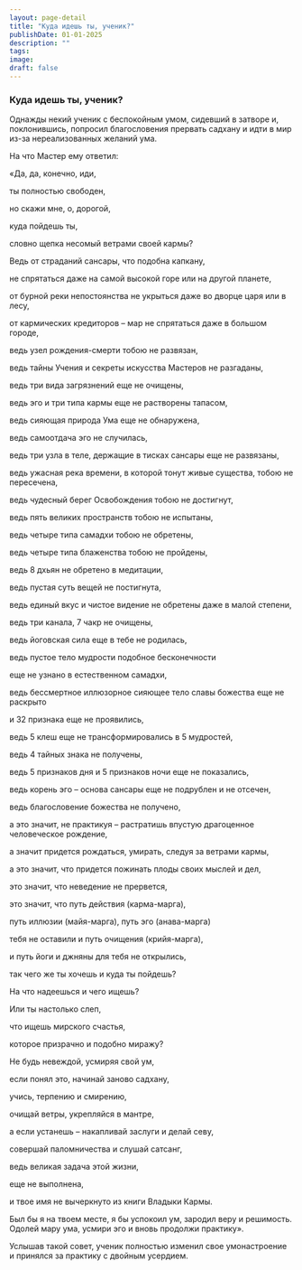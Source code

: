 ```yaml
---
layout: page-detail
title: "Куда идешь ты, ученик?"
publishDate: 01-01-2025
description: ""
tags:
image:
draft: false
---
```


### Куда идешь ты, ученик?

Однажды некий ученик с беспокойным умом, сидевший в затворе и, поклонившись, попросил благословения прервать садхану и идти в мир из-за нереализованных желаний ума. 

На что Мастер ему ответил: 

«Да, да, конечно, иди,

ты полностью свободен,

но скажи мне, о, дорогой, 

куда пойдешь ты, 

словно щепка несомый ветрами своей кармы? 

Ведь от страданий сансары, что подобна капкану,

не спрятаться даже на самой высокой горе или на другой планете, 

от бурной реки непостоянства не укрыться даже во дворце царя или в лесу, 

от кармических кредиторов – мар не спрятаться даже в большом городе, 

ведь узел рождения-смерти тобою не развязан,

ведь тайны Учения и секреты искусства Мастеров не разгаданы,

ведь три вида загрязнений еще не очищены, 

ведь эго и три типа кармы еще не растворены тапасом, 

ведь сияющая природа Ума еще не обнаружена,

ведь самоотдача эго не случилась, 

ведь три узла в теле, держащие в тисках сансары еще не развязаны, 

ведь ужасная река времени, в которой тонут живые существа, тобою не пересечена, 

ведь чудесный берег Освобождения тобою не достигнут, 

ведь пять великих пространств тобою не испытаны,

ведь четыре типа самадхи тобою не обретены, 

ведь четыре типа блаженства тобою не пройдены, 

ведь 8 дхьян не обретено в медитации, 

ведь пустая суть вещей не постигнута, 

ведь единый вкус и чистое видение не обретены даже в малой степени, 

ведь три канала, 7 чакр не очищены, 

ведь йоговская сила еще в тебе не родилась, 

ведь пустое тело мудрости подобное бесконечности 

еще не узнано в естественном самадхи, 

ведь бессмертное иллюзорное сияющее тело славы божества еще не раскрыто 

и 32 признака еще не проявились, 

ведь 5 клеш еще не трансформировались в 5 мудростей, 

ведь 4 тайных знака не получены, 

ведь 5 признаков дня и 5 признаков ночи еще не показались, 

ведь корень эго – основа сансары еще не подрублен и не отсечен, 

ведь благословение божества не получено,

а это значит, не практикуя – растратишь впустую драгоценное человеческое рождение,

а значит придется рождаться, умирать, следуя за ветрами кармы,

а это значит, что придется пожинать плоды своих мыслей и дел,

это значит, что неведение не прервется, 

это значит, что путь действия (карма-марга),

путь иллюзии (майя-марга), путь эго (анава-марга)

тебя не оставили и путь очищения (крийя-марга), 

и путь йоги и джняны для тебя не открылись,

так чего же ты хочешь и куда ты пойдешь? 

На что надеешься и чего ищешь? 

Или ты настолько слеп, 

что ищешь мирского счастья, 

которое призрачно и подобно миражу?

Не будь невеждой, усмиряя свой ум, 

если понял это, начинай заново садхану,

учись, терпению и смирению,

очищай ветры, укрепляйся в мантре, 

а если устанешь – накапливай заслуги и делай севу, 

совершай паломничества и слушай сатсанг,

ведь великая задача этой жизни, 

еще не выполнена, 

и твое имя не вычеркнуто из книги Владыки Кармы.

Был бы я на твоем месте, я бы успокоил ум, зародил веру и решимость. Одолей мару ума, усмири эго и вновь продолжи практику».

Услышав такой совет, ученик полностью изменил свое умонастроение и принялся за практику с двойным усердием.
  
  
